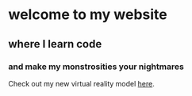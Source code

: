 # welcome to my website
## where I learn code
### and make my monstrosities your nightmares
Check out my new virtual reality model [here](https://voltaic-notch-foxtail.glitch.me/).

